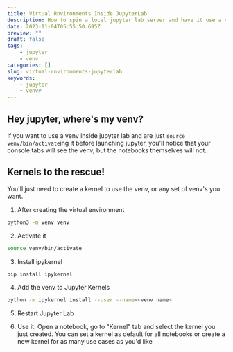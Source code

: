 ```yaml
---
title: Virtual Rnvironments Inside JupyterLab
description: How to spin a local jupyter lab server and have it use a virtual environment
date: 2023-11-04T05:55:50.695Z
preview: ""
draft: false
tags:
    - jupyter
    - venv
categories: []
slug: virtual-rnvironments-jupyterlab
keywords:
    - jupyter
    - venv# 
---
```



## Hey jupyter, where's my venv?

If you want to use a venv inside jupyter lab and are just `source venv/bin/activate`ing it before launching jupyter, you'll notice that your console tabs will see the venv, but the notebooks themselves will not.

## Kernels to the rescue!

You'll just need to create a kernel to use the venv, or any set of venv's you want.

1) After creating the virtual environment

``` bash
python3 -m venv venv
```

2) Activate it
``` bash
source venv/bin/activate
```

3) Install ipykernel
``` bash
pip install ipykernel
```

4) Add the venv to Jupyter Kernels

``` bash
python -m ipykernel install --user --name=<venv name>
```

5) Restart Jupyter Lab


6) Use it. Open a notebook, go to "Kernel" tab and select the kernel you just created. You can set a kernel as default for all notebooks or create a new kernel for as many use cases as you'd like

